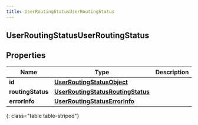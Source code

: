 ```yaml
---
title: UserRoutingStatusUserRoutingStatus
---
```

## UserRoutingStatusUserRoutingStatus


## Properties

| Name | Type | Description | Notes |
| ------------ | ------------- | ------------- | ------------- |
| **id** | <!----><!---->[**UserRoutingStatusObject**](UserRoutingStatusObject.html)<!----> |  |  [optional] |
| **routingStatus** | <!----><!---->[**UserRoutingStatusRoutingStatus**](UserRoutingStatusRoutingStatus.html)<!----> |  |  [optional] |
| **errorInfo** | <!----><!---->[**UserRoutingStatusErrorInfo**](UserRoutingStatusErrorInfo.html)<!----> |  |  [optional] |
{: class="table table-striped"}



